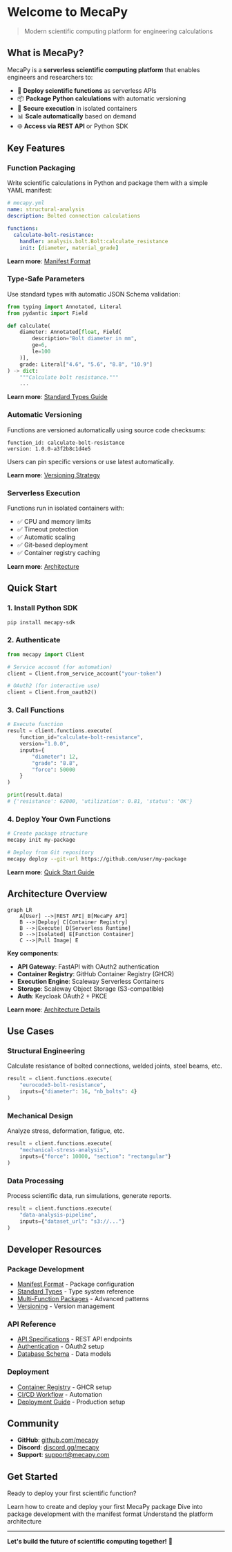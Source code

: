 # Welcome to MecaPy

> Modern scientific computing platform for engineering calculations

## What is MecaPy?

MecaPy is a **serverless scientific computing platform** that enables engineers and researchers to:

- 🚀 **Deploy scientific functions** as serverless APIs
- 📦 **Package Python calculations** with automatic versioning
- 🔐 **Secure execution** in isolated containers
- 📊 **Scale automatically** based on demand
- 🌐 **Access via REST API** or Python SDK

## Key Features

### Function Packaging

Write scientific calculations in Python and package them with a simple YAML manifest:

```yaml
# mecapy.yml
name: structural-analysis
description: Bolted connection calculations

functions:
  calculate-bolt-resistance:
    handler: analysis.bolt.Bolt:calculate_resistance
    init: [diameter, material_grade]
```

**Learn more**: [Manifest Format](packages/MANIFEST_FORMAT)

### Type-Safe Parameters

Use standard types with automatic JSON Schema validation:

```python
from typing import Annotated, Literal
from pydantic import Field

def calculate(
    diameter: Annotated[float, Field(
        description="Bolt diameter in mm",
        ge=6,
        le=100
    )],
    grade: Literal["4.6", "5.6", "8.8", "10.9"]
) -> dict:
    """Calculate bolt resistance."""
    ...
```

**Learn more**: [Standard Types Guide](packages/STANDARD_TYPES_GUIDE)

### Automatic Versioning

Functions are versioned automatically using source code checksums:

```
function_id: calculate-bolt-resistance
version: 1.0.0-a3f2b8c1d4e5
```

Users can pin specific versions or use latest automatically.

**Learn more**: [Versioning Strategy](packages/VERSIONING_STRATEGY)

### Serverless Execution

Functions run in isolated containers with:

- ✅ CPU and memory limits
- ✅ Timeout protection
- ✅ Automatic scaling
- ✅ Git-based deployment
- ✅ Container registry caching

**Learn more**: [Architecture](architecture/architecture_finale_sans_limite)

## Quick Start

### 1. Install Python SDK

```bash
pip install mecapy-sdk
```

### 2. Authenticate

```python
from mecapy import Client

# Service account (for automation)
client = Client.from_service_account("your-token")

# OAuth2 (for interactive use)
client = Client.from_oauth2()
```

### 3. Call Functions

```python
# Execute function
result = client.functions.execute(
    function_id="calculate-bolt-resistance",
    version="1.0.0",
    inputs={
        "diameter": 12,
        "grade": "8.8",
        "force": 50000
    }
)

print(result.data)
# {'resistance': 62000, 'utilization': 0.81, 'status': 'OK'}
```

### 4. Deploy Your Own Functions

```bash
# Create package structure
mecapy init my-package

# Deploy from Git repository
mecapy deploy --git-url https://github.com/user/my-package
```

**Learn more**: [Quick Start Guide](QUICKSTART)

## Architecture Overview

```mermaid
graph LR
    A[User] -->|REST API| B[MecaPy API]
    B -->|Deploy| C[Container Registry]
    B -->|Execute| D[Serverless Runtime]
    D -->|Isolated| E[Function Container]
    C -->|Pull Image| E
```

**Key components**:

- **API Gateway**: FastAPI with OAuth2 authentication
- **Container Registry**: GitHub Container Registry (GHCR)
- **Execution Engine**: Scaleway Serverless Containers
- **Storage**: Scaleway Object Storage (S3-compatible)
- **Auth**: Keycloak OAuth2 + PKCE

**Learn more**: [Architecture Details](architecture)

## Use Cases

### Structural Engineering

Calculate resistance of bolted connections, welded joints, steel beams, etc.

```python
result = client.functions.execute(
    "eurocode3-bolt-resistance",
    inputs={"diameter": 16, "nb_bolts": 4}
)
```

### Mechanical Design

Analyze stress, deformation, fatigue, etc.

```python
result = client.functions.execute(
    "mechanical-stress-analysis",
    inputs={"force": 10000, "section": "rectangular"}
)
```

### Data Processing

Process scientific data, run simulations, generate reports.

```python
result = client.functions.execute(
    "data-analysis-pipeline",
    inputs={"dataset_url": "s3://..."}
)
```

## Developer Resources

### Package Development

- [Manifest Format](packages/MANIFEST_FORMAT) - Package configuration
- [Standard Types](packages/STANDARD_TYPES_GUIDE) - Type system reference
- [Multi-Function Packages](packages/PACKAGE_MULTI_FUNCTIONS) - Advanced patterns
- [Versioning](packages/VERSIONING_STRATEGY) - Version management

### API Reference

- [API Specifications](api-reference/api-specifications) - REST API endpoints
- [Authentication](api-reference/authentication-providers) - OAuth2 setup
- [Database Schema](api-reference/database-schema) - Data models

### Deployment

- [Container Registry](ci-cd/container_registry_strategy) - GHCR setup
- [CI/CD Workflow](ci-cd/registry_cicd_workflow) - Automation
- [Deployment Guide](deployment) - Production setup

## Community

- **GitHub**: [github.com/mecapy](https://github.com/mecapy)
- **Discord**: [discord.gg/mecapy](https://discord.gg/mecapy)
- **Support**: support@mecapy.com

## Get Started

Ready to deploy your first scientific function?

<Card title="Quick Start Guide" icon="rocket" href="QUICKSTART">
  Learn how to create and deploy your first MecaPy package
</Card>

<Card title="Package Development" icon="code" href="packages/MANIFEST_FORMAT">
  Dive into package development with the manifest format
</Card>

<Card title="Architecture" icon="building" href="architecture">
  Understand the platform architecture
</Card>

---

**Let's build the future of scientific computing together!** 🚀
